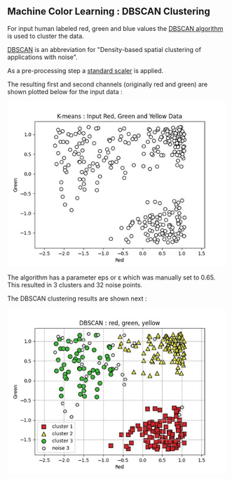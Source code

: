 
## Machine Color Learning : DBSCAN Clustering

For input human labeled red, green and blue values the [DBSCAN algorithm](https://scikit-learn.org/dev/modules/generated/sklearn.cluster.DBSCAN.html) is used to cluster the data.

[DBSCAN](https://en.wikipedia.org/wiki/DBSCAN) is an abbreviation for "Density-based spatial clustering of applications with noise".

As a pre-processing step a [standard scaler](https://scikit-learn.org/dev/modules/generated/sklearn.preprocessing.StandardScaler.html) is applied. 

The resulting first and second channels (originally red and green) are shown plotted below for the input data :

<img src="mlcolor_dbscan_xys.jpg" width=500px>

The algorithm has a parameter eps or ε which was manually set to 0.65. This resulted in 3 clusters and 32 noise points.

The DBSCAN clustering results are shown next :

<img src="mlcolor_dbscan_clustered.jpg" width=500px>


